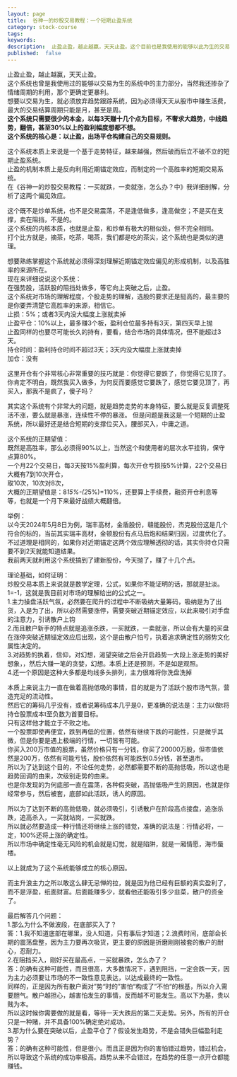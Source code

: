 ```yaml
---
layout: page
title:  谷神一的炒股交易教程：一个短期止盈系统
category: stock-course
tags:
keywords:
description:  止盈止盈，越止越赢，天天止盈。这个目前也是我使用的能够以此为生的交易系统。
published:  false
---
```


止盈止盈，越止越赢，天天止盈。  
这个系统也曾是我使用过的能够以交易为生的系统中的主力部分，当然我还掺杂了情绪周期的利用，那个更确定更暴利。  
想要以交易为生，就必须放弃趋势跟踪系统，因为必须得天天从股市中赚生活费，最大的交易结算周期只能是月，甚至是周。  
**这个系统只需要很少的本金，以每3天赚十几个点为目标，不奢求大趋势，中线趋势，翻倍，甚至30%以上的盈利幅度想都不想。**  
**这个系统的核心是：以止盈，出场平仓构建自己的交易规则。**  

这个系统本质上来说是一个基于走势特征，越来越强，然后破而后立不破不立的短期止盈系统。  
止盈的机制本质上是反向利用近期锚定效应，而制定的一个高胜率的短期交易系统。  
在《谷神一的炒股交易教程：一买就跌，一卖就涨，怎么办？中》我详细剖解，分析了这两个偏见效应。  

这个既不是炒单系统，也不是交易震荡，不是逢低做多，逢高做空；不是买在支撑，卖在阻挡，不是的。  
这个系统的内核本质，也就是止盈，和炒单有极大的相似处，但不完全相同。  
打个比方就是，摘茶，吃茶，喝茶，我们都是吃的茶尖，这个系统也是类似的道理。  


想要熟练掌握这个系统就必须得深刻理解近期锚定效应偏见的形成机制，以及高胜率的来源所在。  
现在来详细说说这个系统：  
在强势股，活跃股的阻挡处做多，等它向上突破之后，止盈。  
这个系统对市场的理解程度，个股走势的理解，选股的要求还是挺高的，最主要的是你要弄清楚它高胜率的来源，相信它。  
止损：5%；或者3天内没大幅度上涨就卖掉  
止盈平仓：10%以上，最多赚3个板，盈利仓位最多持有3天，第四天早上抛  
止盈同样的也要尽可能长久的持有，要看，结合市场的具体情况，但不能超过3天。  
持仓时间：盈利持仓时间不超过3天；3天内没大幅度上涨就卖掉  
加仓：没有  

这里开仓有个非常核心非常重要的技巧就是：你觉得它要跌了，你觉得它见顶了。
你肯定不明白，既然我买入做多，为何反而要感觉它要跌了，感觉它要见顶了，再买入，那我不是疯了，傻子吗？

其实这个系统有个非常大的问题，就是趋势走势的本身特征，要么就是反复调整死活不涨，要么就是暴涨，连续性不停的暴涨。
但是问题是我这是一个短期的止盈系统，所以最好还是结合短期的支撑位买入。腰部买入，中庸之道。

这个系统的正期望值：  
既然是高胜率，那么必须得90%以上，当然这个和使用者的层次水平挂钩，保守点算80%。  
一个月22个交易日，每3天按15%盈利算，每次开仓亏损按5%计算，22个交易日大概有7到10次开仓，  
取10次，10次对8次，  
大概的正期望值是：8*15%-(2*5%)=110%，还要算上手续费，融资开仓利息等等，也就是一个月下来最好战绩大概翻倍。  


举例：  
以今天2024年5月8日为例，瑞丰高材，金盾股份，赣能股份，杰克股份这是几个符合的标的，当前其实瑞丰高材，金顿股份有点马后炮和结果归因，过度优化了。  
不过道理是相同的，如果你对近期锚定这两个效应理解透彻的话，其实你持仓只需要不到2天就能知道结果。  
我前两天就利用这个系统搞到了建新股份，今天抛了，赚了十几个点。  

理论基础，如何证明：  
炒股交易本质上来说就是数学定理，公式，如果你不能证明的话，那就是扯淡。1=-1，这就是我目前对市场的理解给出的公式之一。  
1.主力操盘活跃气氛，必然要在爬升的过程中不断吸纳大量筹码，吸纳是为了出货，入是为了出，所以必然需要涨停，需要突破近期锚定效应，以此来吸引对手盘的注意力，引诱散户上钩  
2.而且散户新手的特点就是追涨杀跌，一买就跌，一卖就涨，所以会有大量的买盘在涨停突破近期锚定效应后出现，这个是由散户怕亏，执着追求确定性的弱势文化属性决定的。  
3.对趋势的执着，信仰，对幻想，渴望突破之后会开启趋势一大段上涨走势的美好想象，，然后大赚一笔的贪婪，幻想。本质上还是预测，不是如是观照。  
4.还一个原因是这种大多都是均线多头排列，主力很难将你洗盘洗掉

本质上来说主力一直在做着高抛低吸的事情，目的就是为了活跃个股市场气氛，营造充足的流动性。  
然后它的筹码几乎没有，或者说筹码成本几乎是0，更准确的说法是：主力以做t将持仓股票成本t至负数为首要目标。  
只有这样他才能立于不败之地。  
一个股票即使再便宜，跌到再低的位置，依然有继续下跌的可能性，只是微乎其微，但是你要是遇上极端的行情，一切皆有可能。  
你买入200万市值的股票，虽然价格只有一分钱，你买了20000万股，但市值依然是200万，依然有可能亏钱，股价依然有可能跌到0.5分钱，甚至退市。  
所以为了达到这个目的，不论任何走势，必然都需要不断的高抛低吸，所以这也是趋势回调的由来，次级别走势的由来。  
也是你发现的为何底部一直在震荡，各种假突破，高抛低吸产生的原因，也就是你经常参与，然后被套，底部如此活跃，诱人的原因。  

所以为了达到不断的高抛低吸，就必须吸引，引诱散户在阶段高点接盘，追涨杀跌，追高杀入，一买就站岗，一买就跌。  
所以就必然要造成一种行情还将继续上涨的错觉，准确的说法是：行情必将，一定，100%还将上涨的确定性。  
所以市场中确定性毫无风险的机会就是幻觉，就是陷阱，就是一厢情愿，海市蜃楼。  

以上就成为了这个系统能够成立的核心原因。  

而主升浪主力之所以敢这么肆无忌惮的拉，就是因为他已经有巨额的真实盈利了，而不是浮盈，纸面财富。后面能赚多少，就看他还能吸引多少韭菜，散户的资金了。  

最后解答几个问题：  
1.那么为什么不做波段，在底部买入了？  
答：1.我不知道底部在哪里，没人知道，只有事后才知道；2.浪费时间，底部会长期的震荡盘整，因为主力要再次吸货，更主要的原因是折磨刚刚被套的散户的耐心，忍耐力。   
2.在阻挡买入，刚好买在最高点，一买就暴跌，怎么办了？  
答：的确有这种可能性，而且很高，大多数情况下，遇到阻挡，一定会跌一天，因为主力必须要让市场的不一致性意见表达，以达成最终的一致性。  
同样的，正是因为所有散户面对”势“时的”害怕“构成了”不怕“的根基，所以介入需要胆气。散户越担心，越害怕发生的事情，反而越不可能发生。高以下为基，贵以贱为本。  
所以这时候你需要做的就是看，等待一天大跌后的第二天走势。另外，所有的开仓只是一种赌，并不具备100%确定绝对成功。  
3.那为什么要在突破以后，止盈平仓了？假设发生趋势，不是会错失巨幅盈利走势？  
答：的确有这种可能性，但是很小。而且正是因为你的害怕错过趋势，错过机会，所以导致这个系统的成功率极高。趋势从来不会错过，在趋势的任意一点开仓都能赚钱。  
























